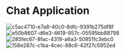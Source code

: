 # Chat Application 
![c5ac4710-e7a8-40c0-8dfc-9391b275df8f](https://github.com/sunny2708/Real-time-chat-app/assets/84954307/d1576b15-01e5-40a6-ad80-86d03e9f3c13)
![e50b8607-d6e3-4619-957c-05595bb88798](https://github.com/sunny2708/Real-time-chat-app/assets/84954307/87fbd8f8-8e2a-48a7-a02f-da9e76a53c8d)
![285fec67-8fac-4319-a6a3-50951fc3ebc0](https://github.com/sunny2708/Real-time-chat-app/assets/84954307/c056f4f2-1613-4622-9412-05e769f2a76f)
![158e287c-c1ba-4cec-88c6-42f27c5952ed](https://github.com/sunny2708/Real-time-chat-app/assets/84954307/e61772bf-e324-4f7d-ac9a-2bd707edc68a)

